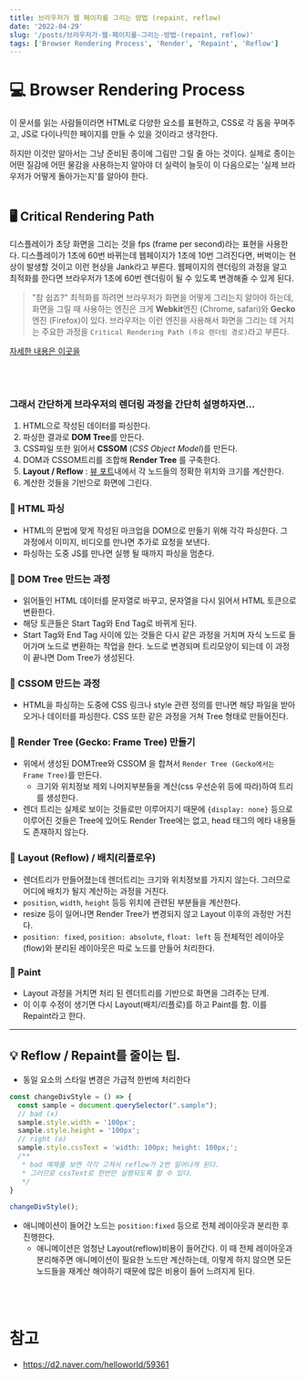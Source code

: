 ```yaml
---
title: 브라우저가 웹 페이지를 그리는 방법 (repaint, reflow)
date: '2022-04-29'
slug: '/posts/브라우저가-웹-페이지를-그리는-방법-(repaint, reflow)'
tags: ['Browser Rendering Process', 'Render', 'Repaint', 'Reflow']
---
```

# 💻 Browser Rendering Process

이 문서를 읽는 사람들이라면 HTML로 다양한 요소를 표현하고, CSS로 각 돔을 꾸며주고, JS로 다이나믹한 페이지를 만들 수 있을 것이라고 생각한다.

하지만 이것만 알아서는 그냥 준비된 종이에 그림만 그릴 줄 아는 것이다. 실제로 종이는 어떤 질감에 어떤 물감을 사용하는지 알아야 더 실력이 늘듯이 이 다음으로는 '실제 브라우저가 어떻게 돌아가는지'를 알아야 한다.
<br />
<br />

## 🖥  Critical Rendering Path
디스플레이가 초당 화면을 그리는 것을 fps (frame per second)라는 표현을 사용한다. 디스플레이가 1초에 60번 바뀌는데 웹페이지가 1초에 10번 그려진다면, 버벅이는 현상이 발생할 것이고 이런 현상을 Jank라고 부른다.
웹페이지의 렌더링의 과정을 알고 최적화를 한다면 브라우저가 1초에 60번 렌더링이 될 수 있도록 변경해줄 수 있게 된다. 
> "참 쉽죠?"
최적화를 하려면 브라우저가 화면을 어떻게 그리는지 알아야 하는데, 화면을 그릴 때 사용하는 엔진은 크게 **Webkit**엔진 (Chrome, safari)와 **Gecko**엔진 (Firefox)이 있다. 브라우저는 이런 엔진을 사용해서 화면을 그리는 데 거치는 주요한 과정을 `Critical Rendering Path (주요 렌더링 경로)`라고 부른다.

[자세한 내용은 이곳을](https://developer.mozilla.org/ko/docs/Web/Performance/Critical_rendering_path)

<br />
<br />

### 그래서 간단하게 브라우저의 렌더링 과정을 간단히 설명하자면...

1. HTML으로 작성된 데이터를 파싱한다.
2. 파싱한 결과로 **DOM Tree**를 만든다. 
3. CSS파일 또한 읽어서 **CSSOM** (*CSS Object Model*)를 만든다.
4. DOM과 CSSOM트리를 조합해 **Render Tree** 를 구축한다.
5. **Layout / Reflow** : [뷰 포트](https://developer.mozilla.org/ko/docs/Glossary/Viewport)내에서 각 노드들의 정확한 위치와 크기를 계산한다.
6. 계산한 것들을 기반으로 화면에 그린다.


### 🎈 HTML 파싱
- HTML의 문법에 맞게 작성된 마크업을 DOM으로 만들기 위해 각각 파싱한다. 그 과정에서 이미지, 비디오를 만나면 추가로 요청을 보낸다.
- 파싱하는 도중 JS를 만나면 실행 될 때까지 파싱을 멈춘다.
### 🎈 DOM Tree 만드는 과정
- 읽어들인 HTML 데이터를 문자열로 바꾸고, 문자열을 다시 읽어서 HTML 토큰으로 변환한다.
- 해당 토큰들은 Start Tag와 End Tag로 바뀌게 된다.
- Start Tag와 End Tag 사이에 있는 것들은 다시 같은 과정을 거치며 자식 노드로 들어가며 노드로 변환하는 작업을 한다. 노드로 변경되며 트리모양이 되는데 이 과정이 끝나면 Dom Tree가 생성된다.
### 🎈 CSSOM 만드는 과정
- HTML을 파싱하는 도중에 CSS 링크나 style 관련 정의를 만나면 해당 파일을 받아오거나 데이터를 파싱한다. CSS 또한 같은 과정을 거쳐 Tree 형태로 만들어진다.
### 🎈 Render Tree (Gecko: Frame Tree) 만들기
- 위에서 생성된 DOMTree와 CSSOM 을 합쳐서 `Render Tree (Gecko에서는 Frame Tree)`를 만든다.
  - 크기와 위치정보 제외 나머지부분들을 계산(css 우선순위 등에 따라)하여 트리를 생성한다.
- 렌더 트리는 실제로 보이는 것들로만 이루어지기 때문에 `{display: none}` 등으로 이루어진 것들은 Tree에 있어도 Render Tree에는 없고, head 태그의 메타 내용들도 존재하지 않는다.
### 🎈 Layout (Reflow) / 배치(리플로우)
- 렌더트리가 만들어졌는데 렌더트리는 크기와 위치정보를 가지지 않는다. 그러므로 어디에 배치가 될지 계산하는 과정을 거친다. 
- `position`, `width`, `height` 등등 위치에 관련된 부분들을 계산한다.
- resize 등이 일어나면 Render Tree가 변경되지 않고 Layout 이후의 과정만 거친다.
- `position: fixed`, `position: absolute`, `float: left` 등 전체적인 레이아웃(flow)와 분리된 레이아웃은 따로 노드를 만들어 처리한다.
### 🎈 Paint
- Layout 과정을 거치면 처리 된 렌더트리를 기반으로 화면을 그려주는 단계.
- 이 이후 수정이 생기면 다시 Layout(배치/리플로)를 하고 Paint를 함. 이를 Repaint라고 한다.

---

## 💡 Reflow / Repaint를 줄이는 팁.
- 동일 요소의 스타일 변경은 가급적 한번에 처리한다
```Javascript
const changeDivStyle = () => {
  const sample = document.querySelector(".sample");
  // bad (x)
  sample.style.width = '100px';
  sample.style.height = '100px';
  // right (o)
  sample.style.cssText = 'width: 100px; height: 100px;';
  /**
   * bad 예제를 보면 각각 고쳐서 reflow가 2번 일어나게 된다.
   * 그러므로 cssText로 한번만 실행되도록 할 수 있다.
   */
}
 
changeDivStyle();
```

- 애니메이션이 들어간 노드는 `position:fixed` 등으로 전체 레이아웃과 분리한 후 진행한다. 
  - 애니메이션은 엄청난 Layout(reflow)비용이 들어간다. 이 때 전체 레이아웃과 분리해주면 애니메이션이 필요한 노드만 계산하는데, 이렇게 하지 않으면 모든 노드들을 재계산 해야하기 때문에 많은 비용이 들어 느려지게 된다.
  
<br />
<br />

# 참고
- https://d2.naver.com/helloworld/59361